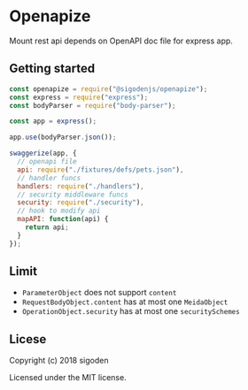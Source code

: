 # Openapize

Mount rest api depends on OpenAPI doc file for express app.

## Getting started

```js
const openapize = require("@sigodenjs/openapize");
const express = require("express");
const bodyParser = require("body-parser");

const app = express();

app.use(bodyParser.json());

swaggerize(app, {
  // openapi file
  api: require("./fixtures/defs/pets.json"),
  // handler funcs
  handlers: require("./handlers"),
  // security middleware funcs
  security: require("./security"),
  // hook to modify api
  mapAPI: function(api) {
    return api;
  }
});
```

## Limit

- `ParameterObject` does not support `content`
- `RequestBodyObject.content` has at most one `MeidaObject`
- `OperationObject.security` has at most one `securitySchemes`

## Licese

Copyright (c) 2018 sigoden

Licensed under the MIT license.
